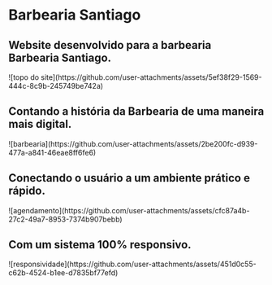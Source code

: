 # Barbearia Santiago
<h2>Website desenvolvido para a barbearia Barbearia Santiago.</h2>
![topo do site](https://github.com/user-attachments/assets/5ef38f29-1569-444c-8c9b-245749be742a)

<h2>Contando a história da Barbearia de uma maneira mais digital.</h2>
![barbearia](https://github.com/user-attachments/assets/2be200fc-d939-477a-a841-46eae8ff6fe6)

<h2>Conectando o usuário a um ambiente prático e rápido.</h2>
![agendamento](https://github.com/user-attachments/assets/cfc87a4b-27c2-49a7-8953-7374b907bebb)

<h2>Com um sistema 100% responsivo.</h2>
![responsividade](https://github.com/user-attachments/assets/451d0c55-c62b-4524-b1ee-d7835bf77efd)
